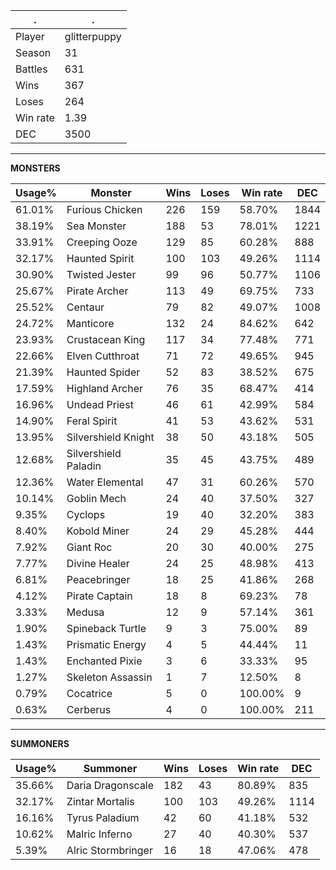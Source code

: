 .|.
|-|-
Player|glitterpuppy
Season|31
Battles|631
Wins|367
Loses|264
Win rate|1.39
DEC|3500

---
**MONSTERS**

Usage%|Monster|Wins|Loses|Win rate|DEC|
-|-|-|-|-|-|
61.01%|Furious Chicken|226|159|58.70%|1844|
38.19%|Sea Monster|188|53|78.01%|1221|
33.91%|Creeping Ooze|129|85|60.28%|888|
32.17%|Haunted Spirit|100|103|49.26%|1114|
30.90%|Twisted Jester|99|96|50.77%|1106|
25.67%|Pirate Archer|113|49|69.75%|733|
25.52%|Centaur|79|82|49.07%|1008|
24.72%|Manticore|132|24|84.62%|642|
23.93%|Crustacean King|117|34|77.48%|771|
22.66%|Elven Cutthroat|71|72|49.65%|945|
21.39%|Haunted Spider|52|83|38.52%|675|
17.59%|Highland Archer|76|35|68.47%|414|
16.96%|Undead Priest|46|61|42.99%|584|
14.90%|Feral Spirit|41|53|43.62%|531|
13.95%|Silvershield Knight|38|50|43.18%|505|
12.68%|Silvershield Paladin|35|45|43.75%|489|
12.36%|Water Elemental|47|31|60.26%|570|
10.14%|Goblin Mech|24|40|37.50%|327|
9.35%|Cyclops|19|40|32.20%|383|
8.40%|Kobold Miner|24|29|45.28%|444|
7.92%|Giant Roc|20|30|40.00%|275|
7.77%|Divine Healer|24|25|48.98%|413|
6.81%|Peacebringer|18|25|41.86%|268|
4.12%|Pirate Captain|18|8|69.23%|78|
3.33%|Medusa|12|9|57.14%|361|
1.90%|Spineback Turtle|9|3|75.00%|89|
1.43%|Prismatic Energy|4|5|44.44%|11|
1.43%|Enchanted Pixie|3|6|33.33%|95|
1.27%|Skeleton Assassin|1|7|12.50%|8|
0.79%|Cocatrice|5|0|100.00%|9|
0.63%|Cerberus|4|0|100.00%|211|

---
**SUMMONERS**

Usage%|Summoner|Wins|Loses|Win rate|DEC|
-|-|-|-|-|-|
35.66%|Daria Dragonscale|182|43|80.89%|835|
32.17%|Zintar Mortalis|100|103|49.26%|1114|
16.16%|Tyrus Paladium|42|60|41.18%|532|
10.62%|Malric Inferno|27|40|40.30%|537|
5.39%|Alric Stormbringer|16|18|47.06%|478|
